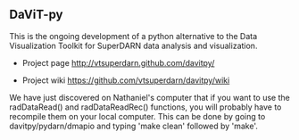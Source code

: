 ## DaViT-py

This is the ongoing development of a python alternative to the Data Visualization Toolkit for SuperDARN data analysis and visualization.

* Project page
http://vtsuperdarn.github.com/davitpy/

* Project wiki
https://github.com/vtsuperdarn/davitpy/wiki

We have just discovered on Nathaniel's computer that if you want to use the radDataRead() and radDataReadRec() functions, you will probably have to recompile them on your local computer.  This can be done by going to davitpy/pydarn/dmapio and typing 'make clean' followed by 'make'.